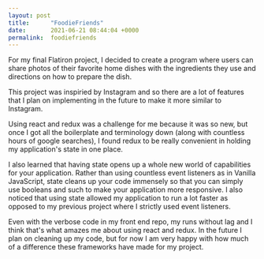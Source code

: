 ```yaml
---
layout: post
title:      "FoodieFriends"
date:       2021-06-21 08:44:04 +0000
permalink:  foodiefriends
---
```



For my final Flatiron project, I decided to create a program where users can share photos of their favorite home dishes with the ingredients they use and directions on how to prepare the dish. 

This project was inspiried by Instagram and so there are a lot of features that I plan on implementing in the future to make it more similar to Instagram. 

Using react and redux was a challenge for me because it was so new, but once I got all the boilerplate and terminology down (along with countless hours of google searches), I found redux to be really convenient in holding my application's state in one place. 

I also learned that having state opens up a whole new world of capabilities for your application. Rather than using countless event listeners as in Vanilla JavaScript, state cleans up your code immensely so that you can simply use booleans and such to make your application more responsive. I also noticed that using state allowed my application to run a lot faster as opposed to my previous project where I strictly used event listeners. 

Even with the verbose code in my front end repo, my runs without lag and I think that's what amazes me about using react and redux. In the future I plan on cleaning up my code, but for now I am very happy with how much of a difference these frameworks have made for my project. 
